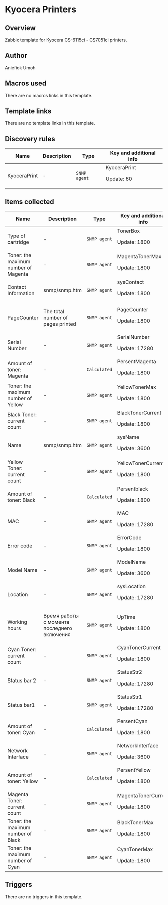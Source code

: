 # Kyocera Printers

## Overview

Zabbix template for Kyocera CS-6115ci - CS7051ci printers.



## Author

Aniefiok Umoh

## Macros used

There are no macros links in this template.

## Template links

There are no template links in this template.

## Discovery rules

|Name|Description|Type|Key and additional info|
|----|-----------|----|----|
|KyoceraPrint|<p>-</p>|`SNMP agent`|KyoceraPrint<p>Update: 60</p>|


## Items collected

|Name|Description|Type|Key and additional info|
|----|-----------|----|----|
|Type of cartridge|<p>-</p>|`SNMP agent`|TonerBox<p>Update: 1800</p>|
|Toner: the maximum number of Magenta|<p>-</p>|`SNMP agent`|MagentaTonerMax<p>Update: 1800</p>|
|Contact Information|<p>snmp/snmp.htm</p>|`SNMP agent`|sysContact<p>Update: 1800</p>|
|PageCounter|<p>The total number of pages printed</p>|`SNMP agent`|PageCounter<p>Update: 1800</p>|
|Serial Number|<p>-</p>|`SNMP agent`|SerialNumber<p>Update: 17280</p>|
|Amount of toner: Magenta|<p>-</p>|`Calculated`|PersentMagenta<p>Update: 1800</p>|
|Toner: the maximum number of Yellow|<p>-</p>|`SNMP agent`|YellowTonerMax<p>Update: 1800</p>|
|Black Toner: current count|<p>-</p>|`SNMP agent`|BlackTonerCurrent<p>Update: 1800</p>|
|Name|<p>snmp/snmp.htm</p>|`SNMP agent`|sysName<p>Update: 3600</p>|
|Yellow Toner: current count|<p>-</p>|`SNMP agent`|YellowTonerCurrent<p>Update: 1800</p>|
|Amount of toner: Black|<p>-</p>|`Calculated`|Persentblack<p>Update: 1800</p>|
|MAC|<p>-</p>|`SNMP agent`|MAC<p>Update: 17280</p>|
|Error code|<p>-</p>|`SNMP agent`|ErrorCode<p>Update: 1800</p>|
|Model Name|<p>-</p>|`SNMP agent`|ModelName<p>Update: 3600</p>|
|Location|<p>-</p>|`SNMP agent`|sysLocation<p>Update: 17280</p>|
|Working hours|<p>Время работы с момента последнего включения</p>|`SNMP agent`|UpTime<p>Update: 1800</p>|
|Cyan Toner: current count|<p>-</p>|`SNMP agent`|CyanTonerCurrent<p>Update: 1800</p>|
|Status bar 2|<p>-</p>|`SNMP agent`|StatusStr2<p>Update: 17280</p>|
|Status bar1|<p>-</p>|`SNMP agent`|StatusStr1<p>Update: 17280</p>|
|Amount of toner: Cyan|<p>-</p>|`Calculated`|PersentCyan<p>Update: 1800</p>|
|Network Interface|<p>-</p>|`SNMP agent`|NetworkInterface<p>Update: 3600</p>|
|Amount of toner: Yellow|<p>-</p>|`Calculated`|PersentYellow<p>Update: 1800</p>|
|Magenta Toner: current count|<p>-</p>|`SNMP agent`|MagentaTonerCurrent<p>Update: 1800</p>|
|Toner: the maximum number of Black|<p>-</p>|`SNMP agent`|BlackTonerMax<p>Update: 1800</p>|
|Toner: the maximum number of Cyan|<p>-</p>|`SNMP agent`|CyanTonerMax<p>Update: 1800</p>|


## Triggers

There are no triggers in this template.

